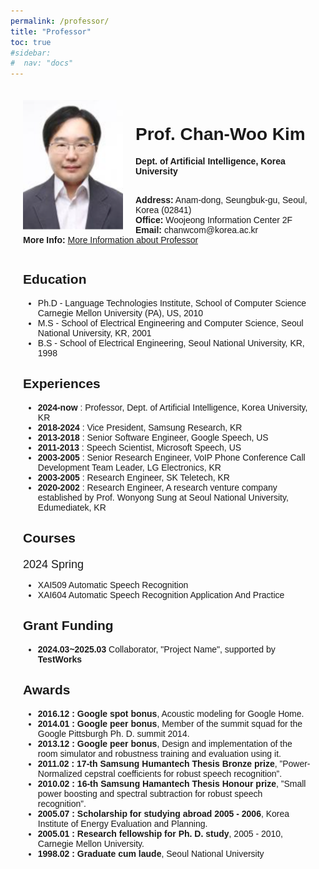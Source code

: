 ```yaml
---
permalink: /professor/
title: "Professor"
toc: true
#sidebar:
#  nav: "docs"
---
```


<!-- style default font-size 18 -->
<html lang="en">
<head>
<meta charset="UTF-8">
<meta name="viewport" content="width=device-width, initial-scale=1.0">
<title>Prof. Chan-Woo Kim</title>
<style>
  body { font-family: Arial, sans-serif;}
  .professor-card {margin: auto; padding: 20px;}
  img { width: 160px; height: auto; float: left; margin-right: 20px; }
  .info { margin-top: 1; }
  .semester { font-size: 18px; margin-top: 20px; }
</style>
</head>
<body>
<div class="professor-card">
  <img src="../assets/images/professor.PNG" alt="Prof. Chan-Woo Kim">
  <div class="info">
    <h1>Prof. Chan-Woo Kim</h1>
    <!-- <p><strong>Professor</strong><br> -->
    <strong>Dept. of Artificial Intelligence, Korea University</strong><br><br>
    <p><strong>Address:</strong> Anam-dong, Seungbuk-gu, Seoul, Korea (02841)<br>
    <strong>Office:</strong> Woojeong Information Center 2F<br>
    <strong>Email:</strong> chanwcom@korea.ac.kr<br>
    <strong>More Info: </strong><a href="https://chanwcom.github.io/">More Information about Professor</a></p>
  </div>
  <div style="clear: both;"></div>
  <h2>Education</h2>
  <ul>
    <li>Ph.D - Language Technologies Institute, School of Computer Science Carnegie Mellon University (PA), US, 2010</li>
    <li>M.S - School of Electrical Engineering and Computer Science, Seoul National University, KR, 2001</li>
    <li>B.S - School of Electrical Engineering, Seoul National University, KR, 1998</li>
  </ul>
  <h2>Experiences</h2>
  <ul>
    <li><strong>2024-now</strong> : Professor, Dept. of Artificial Intelligence, Korea University, KR</li>
    <li><strong>2018-2024</strong> : Vice President, Samsung Research, KR</li>
    <li><strong>2013-2018</strong> : Senior Software Engineer, Google Speech, US</li>
    <li><strong>2011-2013</strong> : Speech Scientist, Microsoft Speech, US</li>
    <li><strong>2003-2005</strong> : Senior Research Engineer, VoIP Phone Conference Call Development Team Leader, LG Electronics, KR</li>
    <li><strong>2003-2005</strong> : Research Engineer, SK Teletech, KR</li>
    <li><strong>2020-2002</strong> : Research Engineer, A research venture company established by Prof. Wonyong Sung at Seoul National University,
Edumediatek, KR</li>
  </ul>
  <h2>Courses</h2>
  <div class="semester">2024 Spring</div>
  <ul>
    <li>XAI509 Automatic Speech Recognition</li>
    <li>XAI604 Automatic Speech Recognition Application And Practice</li>
  </ul>
  <h2>Grant Funding</h2>
  <ul>
    <li><strong>2024.03~2025.03</strong> Collaborator, "Project Name", supported by <strong>TestWorks</strong></li>
  </ul>
  <h2>Awards</h2>
  <ul>
    <li><strong>2016.12 : Google spot bonus</strong>, Acoustic modeling for Google Home.</li>
    <li><strong>2014.01 : Google peer bonus</strong>, Member of the summit squad for the Google Pittsburgh Ph. D. summit
2014.</li>
    <li><strong>2013.12 : Google peer bonus</strong>, Design and implementation of the room simulator and robustness training
and evaluation using it.</li>
    <li><strong>2011.02 : 17-th Samsung Humantech Thesis Bronze prize</strong>, ”Power-Normalized
cepstral coefficients for robust speech recognition”.</li>
    <li><strong>2010.02 : 16-th Samsung Hamantech Thesis Honour prize</strong>, ”Small power boosting
and spectral subtraction for robust speech recognition”.</li>
    <li><strong>2005.07 : Scholarship for studying abroad 2005 - 2006</strong>, Korea Institute of Energy Evaluation and Planning.</li>
    <li><strong>2005.01 : Research fellowship for Ph. D. study</strong>, 2005 - 2010, Carnegie Mellon University.</li>
    <li><strong>1998.02 : Graduate cum laude</strong>,  Seoul National University</li>
  </ul>
</div>
</body>
</html>

